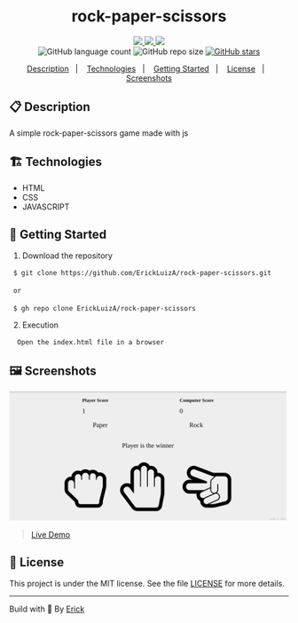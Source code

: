 <h1 align="center"> rock-paper-scissors </h1>

<p align="center">
  <a href="https://github.com/ErickLuizA/rock-paper-scissors/graphs/commit-activity" alt="Maintenance">
    <img src="https://img.shields.io/badge/Maintained%3F-yes-1EAE72.svg" />
  </a>

  <a href="https://rock-paper-scissors.netlify.app/" alt="rock-paper-scissors website">
    <img src="https://img.shields.io/website-up-down-1EAE72-red/https/srock-paper-scissors.netlify.app/" />
  </a>

  <a href="./LICENSE" alt="License: MIT">
    <img src="https://img.shields.io/badge/License-MIT-1EAE72.svg" />
  </a>

<br/>

<img alt="GitHub language count" src="https://img.shields.io/github/languages/count/ErickLuizA/rock-paper-scissors?color=blue">

<img alt="GitHub repo size" src="https://img.shields.io/github/repo-size/ErickLuizA/rock-paper-scissors">

<a href="https://github.com/ErickLuizA/rock-paper-scissors/stargazers">
  <img alt="GitHub stars" src="https://img.shields.io/github/stars/ErickLuizA/rock-paper-scissors?style=social">
</a>

<p align="center">
  <a href="#clipboard-description">Description</a>&nbsp;&nbsp;&nbsp;|&nbsp;&nbsp;&nbsp;
  <a href="#building_construction-technologies">Technologies</a>&nbsp;&nbsp;&nbsp;|&nbsp;&nbsp;&nbsp;
  <a href="#rocket-getting-started">Getting Started</a>&nbsp;&nbsp;&nbsp;|&nbsp;&nbsp;&nbsp;
  <a href="#memo-license">License</a>&nbsp;&nbsp;&nbsp;|&nbsp;&nbsp;&nbsp;
  <a href="#framed_picture-screenshots">Screenshots</a>
</p>

## :clipboard: Description

A simple rock-paper-scissors game made with js

## :building_construction: Technologies

- HTML
- CSS
- JAVASCRIPT

## :rocket: Getting Started

1. Download the repository

```shell
 $ git clone https://github.com/ErickLuizA/rock-paper-scissors.git

 or

 $ gh repo clone ErickLuizA/rock-paper-scissors
```

2. Execution

```shell
  Open the index.html file in a browser
```

## :framed_picture: Screenshots

<div>
  <img alt="Frontendmentor challenges image" src="./rockpapers.png"  width="500"/>
</div>

> [Live Demo](https://srock-paper-scissors.netlify.app/)

## :memo: License

This project is under the MIT license. See the file [LICENSE](LICENSE) for more details.

---

Build with 💙 By [Erick](https://www.linkedin.com/in/erick-luiz-47151a1a4/)

